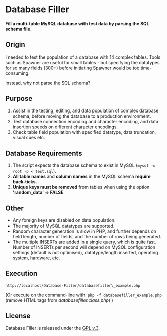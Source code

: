 
# Database Filler

####  Fill a multi-table MySQL database with test data by parsing the SQL schema file.


## Origin

I needed to test the population of a database with 14 complex tables. Tools such as Spawner are useful for small tables - but specifying the datatypes for so many fields (300+) before initiating Spawner would be too time-consuming.

Instead, why not parse the SQL schema?


## Purpose

1. Assist in the testing, editing, and data population of complex database schema, before moving the database to a production environment.
2. Test database connection encoding and character encoding, and data insertion speeds on different character encodings.
3. Check table field population with specified datatype, data truncation, visual cues etc.


## Database Requirements

1. The script expects the database schema to exist in MySQL (`mysql -u root -p < test.sql`).
2. **All table names** and **column names** in the MySQL schema **require back-ticks.**
3. **Unique keys must be removed** from tables when using the option **'random_data' => FALSE**


## Other

- Any foreign keys are disabled on data population.
- The majority of MySQL datatypes are supported.
- Random character generation is slow in PHP, and further depends on field length, number of fields, and the number of rows being generated.
- The multiple INSERTs are added in a single query, which is quite fast. Number of INSERTs per second will depend on MySQL configuration settings (default is not optimised), datatype/length inserted, operating system, hardware, etc.


## Execution

`http://localhost/Database-Filler/databasefiller\_example.php`

(Or execute on the command-line with: `php -f databasefiller_example.php` (remove HTML tags from  *databasefiller.class.php*) )


## License

Database Filler is released under the [GPL v.3](https://www.gnu.org/licenses/gpl-3.0.html).
